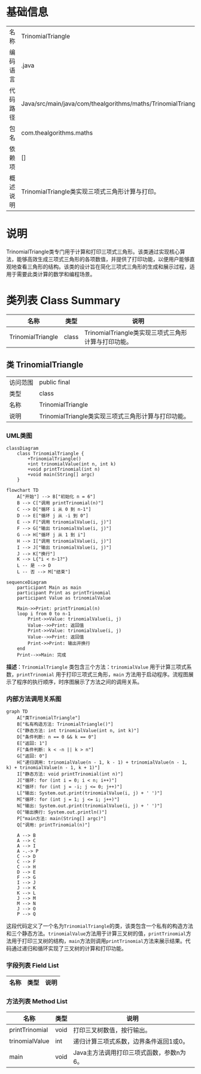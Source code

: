 # 基础信息

|      |      |
|------|------|
| 名称 | TrinomialTriangle |
| 编码语言 | .java |
| 代码路径 | Java/src/main/java/com/thealgorithms/maths/TrinomialTriangle.java |
| 包名 | com.thealgorithms.maths |
| 依赖项 | [] |
| 概述说明 | TrinomialTriangle类实现三项式三角形计算与打印。 |

# 说明

TrinomialTriangle类专门用于计算和打印三项式三角形。该类通过实现核心算法，能够高效生成三项式三角形的各项数值，并提供了打印功能，以便用户能够直观地查看三角形的结构。该类的设计旨在简化三项式三角形的生成和展示过程，适用于需要此类计算的数学和编程场景。

# 类列表 Class Summary

| 名称   | 类型  | 说明 |
|-------|------|-------------|
| TrinomialTriangle | class | TrinomialTriangle类实现三项式三角形计算与打印功能。 |



## 类 TrinomialTriangle

|      |      |
|------|------|
| 访问范围 | public final |
| 类型 | class |
| 名称 | TrinomialTriangle |
| 说明 | TrinomialTriangle类实现三项式三角形计算与打印功能。 |


### UML类图

```mermaid
classDiagram
    class TrinomialTriangle {
        +TrinomialTriangle()
        +int trinomialValue(int n, int k)
        +void printTrinomial(int n)
        +void main(String[] argc)
    }
```

```mermaid
flowchart TD
    A["开始"] --> B["初始化 n = 6"]
    B --> C["调用 printTrinomial(n)"]
    C --> D["循环 i 从 0 到 n-1"]
    D --> E["循环 j 从 -i 到 0"]
    E --> F["调用 trinomialValue(i, j)"]
    F --> G["输出 trinomialValue(i, j)"]
    G --> H["循环 j 从 1 到 i"]
    H --> I["调用 trinomialValue(i, j)"]
    I --> J["输出 trinomialValue(i, j)"]
    J --> K["换行"]
    K --> L{"i < n-1?"}
    L -- 是 --> D
    L -- 否 --> M["结束"]
```

```mermaid
sequenceDiagram
    participant Main as main
    participant Print as printTrinomial
    participant Value as trinomialValue

    Main->>Print: printTrinomial(n)
    loop i from 0 to n-1
        Print->>Value: trinomialValue(i, j)
        Value-->>Print: 返回值
        Print->>Value: trinomialValue(i, j)
        Value-->>Print: 返回值
        Print->>Print: 输出并换行
    end
    Print-->>Main: 完成
```

**描述**：`TrinomialTriangle` 类包含三个方法：`trinomialValue` 用于计算三项式系数，`printTrinomial` 用于打印三项式三角形，`main` 方法用于启动程序。流程图展示了程序的执行顺序，时序图展示了方法之间的调用关系。


### 内部方法调用关系图

```mermaid
graph TD
    A["类TrinomialTriangle"]
    B["私有构造方法: TrinomialTriangle()"]
    C["静态方法: int trinomialValue(int n, int k)"]
    D["条件判断: n == 0 && k == 0"]
    E["返回: 1"]
    F["条件判断: k < -n || k > n"]
    G["返回: 0"]
    H["递归调用: trinomialValue(n - 1, k - 1) + trinomialValue(n - 1, k) + trinomialValue(n - 1, k + 1)"]
    I["静态方法: void printTrinomial(int n)"]
    J["循环: for (int i = 0; i < n; i++)"]
    K["循环: for (int j = -i; j <= 0; j++)"]
    L["输出: System.out.print(trinomialValue(i, j) + ' ')"]
    M["循环: for (int j = 1; j <= i; j++)"]
    N["输出: System.out.print(trinomialValue(i, j) + ' ')"]
    O["输出换行: System.out.println()"]
    P["main方法: main(String[] argc)"]
    Q["调用: printTrinomial(n)"]

    A --> B
    A --> C
    A --> I
    A -.-> P
    C --> D
    C --> F
    C --> H
    D --> E
    F --> G
    I --> J
    J --> K
    K --> L
    J --> M
    M --> N
    J --> O
    P --> Q
```

这段代码定义了一个名为`TrinomialTriangle`的类，该类包含一个私有的构造方法和三个静态方法。`trinomialValue`方法用于计算三叉树的值，`printTrinomial`方法用于打印三叉树的结构，`main`方法则调用`printTrinomial`方法来展示结果。代码通过递归和循环实现了三叉树的计算和打印功能。

### 字段列表 Field List

| 名称  | 类型  | 说明 |
|-------|-------|------|

### 方法列表 Method List

| 名称  | 类型  | 说明 |
|-------|-------|------|
| printTrinomial | void | 打印三叉树数值，按行输出。 |
| trinomialValue | int | 递归计算三项式系数，边界条件返回1或0。 |
| main | void | Java主方法调用打印三项式函数，参数n为6。 |




